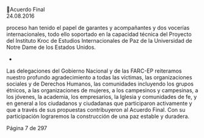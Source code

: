 Acuerdo Final  
24.08.2016  

proceso  han  tenido  el  papel  de  garantes  y  acompañantes  y  dos  vocerías  internacionales,  todo  ello 
soportado en la capacidad técnica del Proyecto del Instituto Kroc de Estudios Internacionales de Paz de la 
Universidad de Notre Dame de los Estados Unidos.  
 
* 
 
Las delegaciones del Gobierno Nacional y de las FARC-EP reiteramos nuestro profundo agradecimiento a 
todas las víctimas, las organizaciones sociales y de Derechos Humanos, las comunidades incluyendo los 
grupos  étnicos,  a  las  organizaciones  de  mujeres,  a  los  campesinos  y  campesinas,  a  los  jóvenes,  la 
academia, los empresarios, la Iglesia y comunidades de fe, y en general a los ciudadanos y ciudadanas que 
participaron  activamente  y  que  a  través  de  sus  propuestas  contribuyeron  al    Acuerdo  Final.  Con  su 
participación lograremos la construcción de una paz estable y duradera.  
 
 
 
 
 
 
 
 
 
 
 
 
 
 
 
 
 
 
 
 
 
 
 
 
 
 
 
 
 
 
 
 
 
 
 
Página 7 de 297 
 

